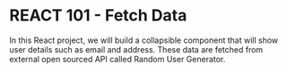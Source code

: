 # REACT 101 - Fetch Data

In this React project, we will build a collapsible component that will show user details such as email and address. These data are fetched from external open sourced API called Random User Generator.
